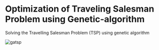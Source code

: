 # Optimization of Traveling Salesman Problem using Genetic-algorithm
Solving the Travelling Salesman Problem (TSP)  using genetic algorithm

![gatsp](https://user-images.githubusercontent.com/26718572/30307215-2bb2122c-979a-11e7-9f87-56213991b8e9.png)
